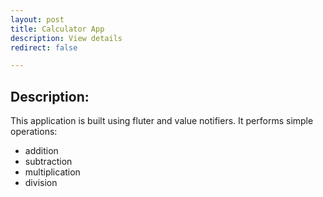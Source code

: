 ```yaml
---
layout: post
title: Calculator App
description: View details
redirect: false

---
```




## Description:


This application is built using fluter and value notifiers. It performs simple operations:
- addition
- subtraction
- multiplication
- division

